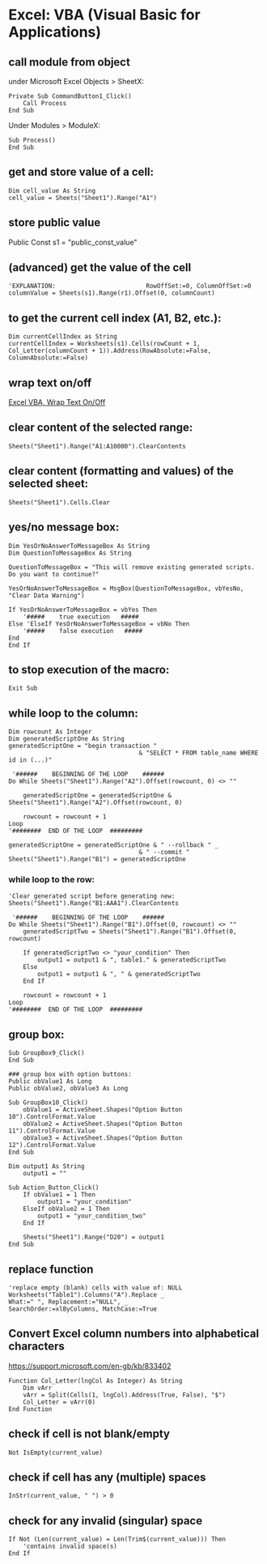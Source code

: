 # Excel: VBA (Visual Basic for Applications)

## call module from object

under Microsoft Excel Objects > SheetX:
```vbnet
Private Sub CommandButton1_Click()
    Call Process
End Sub
```

Under Modules > ModuleX:
```vbnet
Sub Process()
End Sub
```

## get and store value of a cell:
```vbnet
Dim cell_value As String
cell_value = Sheets("Sheet1").Range("A1")
```

## store public value
Public Const s1 = "public_const_value"

## (advanced) get the value of the cell
```vbnet
'EXPLANATION:           	     	  RowOffSet:=0, ColumnOffSet:=0
columnValue = Sheets(s1).Range(r1).Offset(0, columnCount)
```

## to get the current cell index (A1, B2, etc.):
```vbnet
Dim currentCellIndex as String
currentCellIndex = Worksheets(s1).Cells(rowCount + 1, Col_Letter(columnCount + 1)).Address(RowAbsolute:=False, ColumnAbsolute:=False)
```

## wrap text on/off

[Excel VBA, Wrap Text On/Off](http://software-solutions-online.com/excel-vba-wrap-text-onoff/)

## clear content of the selected range:
```vbnet
Sheets("Sheet1").Range("A1:A10000").ClearContents
```

## clear content (formatting and values) of the selected sheet:
```vbnet
Sheets("Sheet1").Cells.Clear
```

## yes/no message box:
```vbnet
Dim YesOrNoAnswerToMessageBox As String
Dim QuestionToMessageBox As String

QuestionToMessageBox = "This will remove existing generated scripts. Do you want to continue?"

YesOrNoAnswerToMessageBox = MsgBox(QuestionToMessageBox, vbYesNo, "Clear Data Warning")

If YesOrNoAnswerToMessageBox = vbYes Then
	'#####    true execution   #####
Else 'ElseIf YesOrNoAnswerToMessageBox = vbNo Then
	'#####    false execution   #####
End
End If
```

## to stop execution of the macro:
```vbnet
Exit Sub
```

## while loop to the column:
```vbnet
Dim rowcount As Integer
Dim generatedScriptOne As String
generatedScriptOne = "begin transaction " _
									& "SELECT * FROM table_name WHERE id in (...)"

 '######    BEGINNING OF THE LOOP    ######
Do While Sheets("Sheet1").Range("A2").Offset(rowcount, 0) <> ""

	generatedScriptOne = generatedScriptOne &  Sheets("Sheet1").Range("A2").Offset(rowcount, 0)
	
	rowcount = rowcount + 1
Loop
'########  END OF THE LOOP  #########

generatedScriptOne = generatedScriptOne & " --rollback " _
									& " --commit "
Sheets("Sheet1").Range("B1") = generatedScriptOne
```


### while loop to the row:
```vbnet
'Clear generated script before generating new:
Sheets("Sheet1").Range("B1:AAA1").ClearContents

 '######    BEGINNING OF THE LOOP    ######
Do While Sheets("Sheet1").Range("B1").Offset(0, rowcount) <> ""
	generatedScriptTwo = Sheets("Sheet1").Range("B1").Offset(0, rowcount)
   
	If generatedScriptTwo <> "your_condition" Then
		output1 = output1 & ", table1." & generatedScriptTwo
	Else
		output1 = output1 & ", " & generatedScriptTwo
	End If

	rowcount = rowcount + 1
Loop
'########  END OF THE LOOP  #########
```

## group box:
```vbnet
Sub GroupBox9_Click()
End Sub

### group box with option buttons:
Public obValue1 As Long
Public obValue2, obValue3 As Long

Sub GroupBox10_Click()
    obValue1 = ActiveSheet.Shapes("Option Button 10").ControlFormat.Value
    obValue2 = ActiveSheet.Shapes("Option Button 11").ControlFormat.Value
    obValue3 = ActiveSheet.Shapes("Option Button 12").ControlFormat.Value
End Sub

Dim output1 As String
    output1 = ""
	
Sub Action_Button_Click()
	If obValue1 = 1 Then
        output1 = "your_condition"
    ElseIf obValue2 = 1 Then
        output1 = "your_condition_two"
    End If
	
	Sheets("Sheet1").Range("D20") = output1
End Sub
```

## replace function
```vbnet
'replace empty (blank) cells with value of: NULL
Worksheets("Table1").Columns("A").Replace _
What:=" ", Replacement:="NULL", _
SearchOrder:=xlByColumns, MatchCase:=True
```

## Convert Excel column numbers into alphabetical characters
https://support.microsoft.com/en-gb/kb/833402

```vbnet
Function Col_Letter(lngCol As Integer) As String
    Dim vArr
    vArr = Split(Cells(1, lngCol).Address(True, False), "$")
    Col_Letter = vArr(0)
End Function
```
## check if cell is not blank/empty
```vbnet
Not IsEmpty(current_value)
```

## check if cell has any (multiple) spaces
```vbnet
InStr(current_value, " ") > 0
```


## check for any invalid (singular) space
```vbnet
If Not (Len(current_value) = Len(Trim$(current_value))) Then
	'contains invalid space(s)
End If
```
            